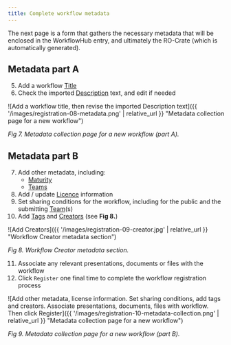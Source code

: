 ```yaml
---
title: Complete workflow metadata
---
```


The next page is a form that gathers the necessary metadata that will be enclosed in the WorkflowHub entry, and ultimately the RO-Crate (which is automatically generated).


## Metadata part A



5. Add a workflow [Title](/docs/metadata-list#title)
6. Check the imported [Description](/docs/metadata-list#description) text, and edit if needed


![Add a workflow title, then revise the imported Description text]({{ '/images/registration-08-metadata.png' | relative_url }} "Metadata collection page for a new workflow")

_Fig 7. Metadata collection page for a new workflow (part A)._


## Metadata part B



7. Add other metadata, including:
     - [Maturity](/docs/metadata-list#maturity)
     - [Teams](/docs/metadata-list#teams)
8. Add / update [Licence](/docs/metadata-list#licence) information
9. Set sharing conditions for the workflow, including for the public and the submitting [Team](/docs/metadata-list#teams)(s)
10. Add [Tags](/docs/metadata-list#tags) and [Creators](/docs/metadata-list#creators) (see <strong>Fig 8.</strong>)


![Add Creators]({{ '/images/registration-09-creator.jpg' | relative_url }} "Workflow Creator metadata section")

_Fig 8. Workflow Creator metadata section._


11. Associate any relevant presentations, documents or files with the workflow
12. Click `Register` one final time to complete the workflow registration process




![Add other metadata, license information. Set sharing conditions, add tags and creators. Associate presentations, documents, files with workflow. Then click Register]({{ '/images/registration-10-metadata-collection.png' | relative_url }} "Metadata collection page for a new workflow")

_Fig 9. Metadata collection page for a new workflow (part B)._


